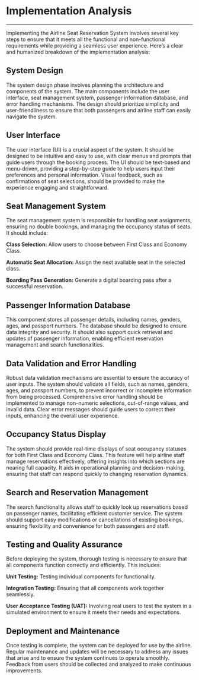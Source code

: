# Implementation Analysis

***

Implementing the Airline Seat Reservation System involves several key steps to ensure that it meets all the functional and non-functional requirements while providing a seamless user experience. Here’s a clear and humanized breakdown of the implementation analysis:

## System Design

The system design phase involves planning the architecture and components of the system. The main components include the user interface, seat management system, passenger information database, and error handling mechanisms. The design should prioritize simplicity and user-friendliness to ensure that both passengers and airline staff can easily navigate the system.

## User Interface

The user interface (UI) is a crucial aspect of the system. It should be designed to be intuitive and easy to use, with clear menus and prompts that guide users through the booking process. The UI should be text-based and menu-driven, providing a step-by-step guide to help users input their preferences and personal information. Visual feedback, such as confirmations of seat selections, should be provided to make the experience engaging and straightforward.

## Seat Management System

The seat management system is responsible for handling seat assignments, ensuring no double bookings, and managing the occupancy status of seats. It should include:

**Class Selection:** Allow users to choose between First Class and Economy Class.

**Automatic Seat Allocation:** Assign the next available seat in the selected class.

**Boarding Pass Generation:** Generate a digital boarding pass after a successful reservation.

## Passenger Information Database

This component stores all passenger details, including names, genders, ages, and passport numbers. The database should be designed to ensure data integrity and security. It should also support quick retrieval and updates of passenger information, enabling efficient reservation management and search functionalities.

## Data Validation and Error Handling

Robust data validation mechanisms are essential to ensure the accuracy of user inputs. The system should validate all fields, such as names, genders, ages, and passport numbers, to prevent incorrect or incomplete information from being processed. Comprehensive error handling should be implemented to manage non-numeric selections, out-of-range values, and invalid data. Clear error messages should guide users to correct their inputs, enhancing the overall user experience.

## Occupancy Status Display

The system should provide real-time displays of seat occupancy statuses for both First Class and Economy Class. This feature will help airline staff manage reservations effectively, offering insights into which sections are nearing full capacity. It aids in operational planning and decision-making, ensuring that staff can respond quickly to changing reservation dynamics.

## Search and Reservation Management

The search functionality allows staff to quickly look up reservations based on passenger names, facilitating efficient customer service. The system should support easy modifications or cancellations of existing bookings, ensuring flexibility and convenience for both passengers and staff.

## Testing and Quality Assurance

Before deploying the system, thorough testing is necessary to ensure that all components function correctly and efficiently. This includes:

**Unit Testing:** Testing individual components for functionality.

**Integration Testing:** Ensuring that all components work together seamlessly.

**User Acceptance Testing (UAT):** Involving real users to test the system in a simulated environment to ensure it meets their needs and expectations.

## Deployment and Maintenance

Once testing is complete, the system can be deployed for use by the airline. Regular maintenance and updates will be necessary to address any issues that arise and to ensure the system continues to operate smoothly. Feedback from users should be collected and analyzed to make continuous improvements.
